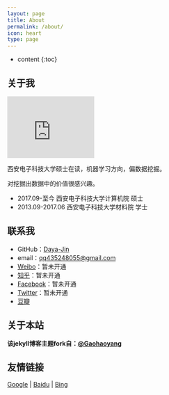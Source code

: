 ```yaml
---
layout: page
title: About
permalink: /about/
icon: heart
type: page
---
```


* content
{:toc}

## 关于我

<iframe src="https://githubbadge.appspot.com/Daya-Jin" style="border: 0;height: 142px;width: 200px;overflow: hidden;" frameBorder="0"></iframe>

西安电子科技大学硕士在读，机器学习方向，偏数据挖掘。

对挖掘出数据中的价值很感兴趣。

* 2017.09-至今      西安电子科技大学计算机院 硕士
* 2013.09-2017.06   西安电子科技大学材料院 学士

## 联系我

* GitHub：[Daya-Jin](https://github.com/Daya-Jin)
* email：qq435248055@gmail.com
* [Weibo]()：暂未开通
* [知乎]()：暂未开通
* [Facebook]()：暂未开通
* [Twitter]()：暂未开通
* [豆瓣](https://www.douban.com/people/100277937/)

## 关于本站

**该jekyll博客主题fork自：[@Gaohaoyang](https://github.com/Gaohaoyang/gaohaoyang.github.io)**

## 友情链接

[Google](https://www.google.com.hk/) \| [Baidu](https://www.baidu.com/) \| [Bing](https://www.bing.com/)
